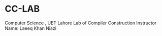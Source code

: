 # CC-LAB
Computer Science , UET Lahore 
Lab of Compiler Construction 
Instructor Name: Laeeq Khan Niazi
